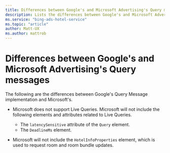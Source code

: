 ```yaml
---
title: Differences between Google's and Microsoft Advertising's Query messages
description: Lists the differences between Google's and Microsoft Advertising's Query messages
ms.service: "bing-ads-hotel-service"
ms.topic: "article"
author: Matt-UX
ms.author: mattrob
---
```


# Differences between Google's and Microsoft Advertising's Query messages

The following are the differences between Google's Query Message implementation and Microsoft's.

- Microsoft does not support Live Queries. Microsoft will not include the following elements and attributes related to Live Queries.  
  - The `latencySensitive` attribute of the `Query` element. 
  - The `DeadlineMs` element.  
  
- Microsoft will not include the `HotelInfoProperties` element, which is used to request room and room bundle updates.
